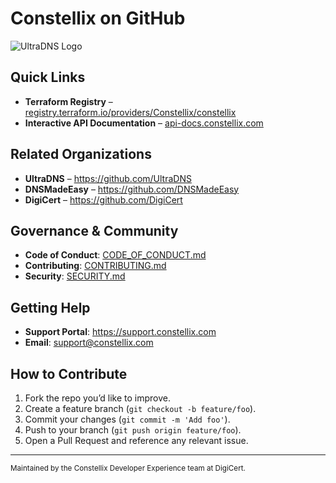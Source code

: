 # Constellix on GitHub

![UltraDNS Logo](https://constellix.digicert.com/wp-content/uploads/2025/02/constellix_Digicert_Logo_Blue.png)

## Quick Links

- **Terraform Registry** – [registry.terraform.io/providers/Constellix/constellix](https://registry.terraform.io/providers/Constellix/constellix/latest/docss)  
- **Interactive API Documentation** – [api-docs.constellix.com](https://api-docs.constellix.com/)  

## Related Organizations

- **UltraDNS**      – https://github.com/UltraDNS
- **DNSMadeEasy**   – https://github.com/DNSMadeEasy  
- **DigiCert**      – https://github.com/DigiCert  

## Governance & Community

- **Code of Conduct**: [CODE_OF_CONDUCT.md](https://github.com/Constellix/.github/blob/master/CODE_OF_CONDUCT.md)  
- **Contributing**: [CONTRIBUTING.md](https://github.com/Constellix/.github/blob/master/CONTRIBUTING.md)  
- **Security**: [SECURITY.md](https://github.com/Constellix/.github/blob/master/SECURITY.md)  

## Getting Help

- **Support Portal**: https://support.constellix.com
- **Email**: support@constellix.com 

## How to Contribute

1. Fork the repo you’d like to improve.  
2. Create a feature branch (`git checkout -b feature/foo`).  
3. Commit your changes (`git commit -m 'Add foo'`).  
4. Push to your branch (`git push origin feature/foo`).  
5. Open a Pull Request and reference any relevant issue.

---

<sup>Maintained by the Constellix Developer Experience team at DigiCert.</sup>